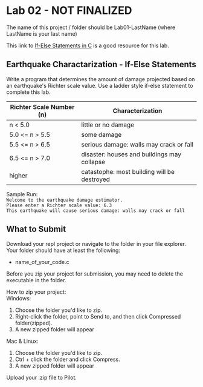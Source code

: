 # Lab 02 - NOT FINALIZED

The name of this project / folder should be Lab01-LastName (where LastName is your last name)

This link to [If-Else Statements in C](https://www.programiz.com/c-programming/c-if-else-statement) is a good resource for this lab.

## Earthquake Charactarization - If-Else Statements

Write a program that determines the amount of damage projected based on an earthquake's Richter scale value.  Use a ladder style if-else statement to complete this lab.

| Richter Scale Number (n)        | Characterization                                 |
| --------------------------------|--------------------------------------------------|
| n < 5.0                         | little or no damage                              |
| 5.0 <= n > 5.5                  | some damage                                      |
| 5.5 <= n > 6.5                  | serious damage: walls may crack or fall          |
| 6.5 <= n > 7.0                  | disaster: houses and buildings may collapse      |
| higher                          | catastophe: most building will be destroyed      |

Sample Run:  
`Welcome to the earthquake damage estimator.`  
`Please enter a Richter scale value: 6.3`  
`This earthquake will cause serious damage: walls may crack or fall`

## What to Submit
Download your repl project or navigate to the folder in your file explorer.  
Your folder should have at least the following:  
* name_of_your_code.c  

Before you zip your project for submission, you may need to delete the executable in the folder.

How to zip your project:  
Windows:
1. Choose the folder you'd like to zip.
2. Right-click the folder, point to Send to, and then click Compressed folder(zipped). 
3. A new zipped folder will appear 
 
Mac & Linux:
1. Choose the folder you'd like to zip.
2. Ctrl + click the folder and click Compress. 
3. A new zipped folder will appear 

Upload your .zip file to Pilot.
